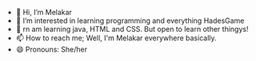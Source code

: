 - 👋 Hi, I’m Melakar
- 👀 I’m interested in learning programming and everything HadesGame
- 🌱 rn am learning java, HTML and CSS. But open to learn other thingys!
- 📫 How to reach me; Well, I'm Melakar everywhere basically.
- 😄 Pronouns: She/her


<!---
MelakarDWitch/MelakarDWitch is a ✨ special ✨ repository because its `README.md` (this file) appears on your GitHub profile.
You can click the Preview link to take a look at your changes.
--->
